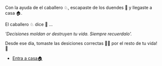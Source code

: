 Con la ayuda de el caballero ♘, escapaste de los duendes 👺 y llegaste a casa 🏠.

El caballero ♘ dice 📜 ...

_'Decisiones moldan or destruyen tu vida. Siempre recuerdalo'._

Desde ese dia, tomaste las desiciones correctas 👍🏻 por el resto de tu vida! 💓

- [Entra a casa🏠](4.md)

